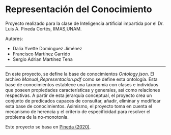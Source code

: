 # Representación del Conocimiento

Proyecto realizado para la clase de Inteligencia artificial impartida por el Dr. Luis A. Pineda Cortés, IIMAS,UNAM.

Autores:
- Dalia Yvette Domínguez Jiménez
- Francisco Martínez Garrido
- Sergio Adrian Martínez Tena
---

En este proyecto, se define la base de conocimientos *Ontology.json*. El archivo *Manual_Representacion.pdf* como se define esta ontología. Esta base de conocimientos establece una taxonomía con clases e individuos que poseen propiedades características y generales, así como relaciones respectivas. A partir de esta jerarquía conceptual, el proyecto crea un conjunto de predicados capaces de consultar, añadir, eliminar y modificar esta base de conocimientos. Asimismo, el proyecto toma en cuenta el mecanismo de herencia y el criterio de especificidad para resolver el problema de la no-monotonía.

Este proyecto se basa en [Pineda (2020)](https://www.sciencedirect.com/science/article/abs/pii/S0306457319309240).
